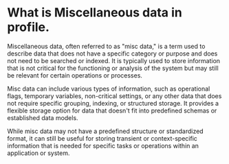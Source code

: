 # What is Miscellaneous data in profile.

Miscellaneous data, often referred to as "misc data," is a term used to describe data that does not have a specific
category or purpose and does not need to be searched or indexed. It is typically used to store information that is not
critical for the functioning or analysis of the system but may still be relevant for certain operations or processes.

Misc data can include various types of information, such as operational flags, temporary variables, non-critical
settings, or any other data that does not require specific grouping, indexing, or structured storage. It provides a
flexible storage option for data that doesn't fit into predefined schemas or established data models.

While misc data may not have a predefined structure or standardized format, it can still be useful for storing transient
or context-specific information that is needed for specific tasks or operations within an application or system.